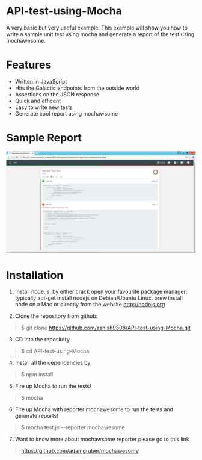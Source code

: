# API-test-using-Mocha
A very basic but very useful example. This example will show you how to write a sample unit test using mocha and generate a report of the test using mochawesome.


# Features
* Written in JavaScript
* Hits the Galactic endpoints from the outside world
* Assertions on the JSON response
* Quick and efficent
* Easy to write new tests
* Generate cool report using mochawsome

# Sample Report

![picture alt](https://github.com/ashish9308/API-test-using-Mocha/blob/master/report.JPG)

# Installation

1) Install node.js, by either crack open your favourite package manager: typically apt-get install nodejs on Debian/Ubuntu Linux, brew install node on a Mac or directly from the website http://nodejs.org

2) Clone the repository from github:
>$ git clone https://github.com/ashish9308/API-test-using-Mocha.git

3) CD into the repository 
>$ cd API-test-using-Mocha

4) Install all the dependencies by:
>$ npm install

5) Fire up Mocha to run the tests!
>$ mocha

6) Fire up Mocha with reporter mochawesome to run the tests and generate reports!
>$ mocha test.js --reporter mochawesome

7) Want to know more about mochawsome reporter please go to this link
>https://github.com/adamgruber/mochawesome



